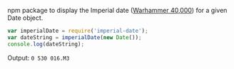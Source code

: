 npm package to display the Imperial date ([Warhammer 40,000](http://warhammer40k.wikia.com/wiki/Imperial_Dating_System))
for a given Date object.

```javascript
var imperialDate = require('imperial-date');
var dateString = imperialDate(new Date());
console.log(dateString);
```
Output: `0 530 016.M3`

